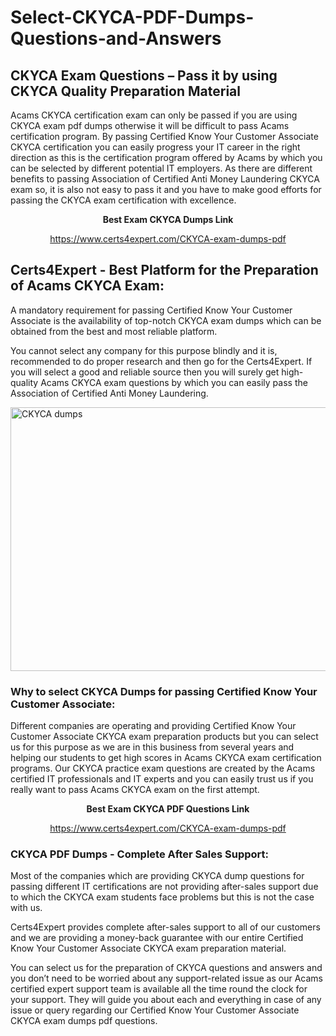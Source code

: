 # Select-CKYCA-PDF-Dumps-Questions-and-Answers
<h2><strong>CKYCA Exam Questions &ndash; Pass it by using CKYCA Quality Preparation Material</strong></h2>
<p>Acams CKYCA certification exam can only be passed if you are using CKYCA exam pdf dumps otherwise it will be difficult to pass Acams certification program. By passing Certified Know Your Customer Associate CKYCA certification you can easily progress your IT career in the right direction as this is the certification program offered by Acams by which you can be selected by different potential IT employers. As there are different benefits to passing Association of Certified Anti Money Laundering CKYCA exam so, it is also not easy to pass it and you have to make good efforts for passing the CKYCA exam certification with excellence.</p>
<p style="text-align: center;"><strong>Best Exam CKYCA Dumps Link</strong></p>
<p style="text-align: center;"><a href="https://www.certs4expert.com/CKYCA-exam-dumps-pdf">https://www.certs4expert.com/CKYCA-exam-dumps-pdf</a></p>
<h2><strong>Certs4Expert - Best Platform for the Preparation of Acams CKYCA Exam:&nbsp; </strong></h2>
<p>A mandatory requirement for passing Certified Know Your Customer Associate is the availability of top-notch CKYCA exam dumps which can be obtained from the best and most reliable platform.</p>
<p>You cannot select any company for this purpose blindly and it is, recommended to do proper research and then go for the Certs4Expert. If you will select a good and reliable source then you will surely get high-quality Acams CKYCA exam questions by which you can easily pass the Association of Certified Anti Money Laundering.</p>
<p><img style="display: block; margin-left: auto; margin-right: auto;" src="https://i.imgur.com/cCy1yN2.png" alt="CKYCA dumps" width="750" height="422" /></p>
<h3><strong>Why to select CKYCA Dumps for passing Certified Know Your Customer Associate:</strong></h3>
<p>Different companies are operating and providing Certified Know Your Customer Associate CKYCA exam preparation products but you can select us for this purpose as we are in this business from several years and helping our students to get high scores in Acams CKYCA exam certification programs. Our CKYCA practice exam questions are created by the Acams certified IT professionals and IT experts and you can easily trust us if you really want to pass Acams CKYCA exam on the first attempt.</p>
<p style="text-align: center;"><strong>Best Exam CKYCA PDF Questions Link</strong></p>
<p style="text-align: center;"><a href="https://www.certs4expert.com/CKYCA-exam-dumps-pdf">https://www.certs4expert.com/CKYCA-exam-dumps-pdf</a></p>
<h3><strong>CKYCA PDF Dumps - Complete After Sales Support:</strong></h3>
<p>Most of the companies which are providing CKYCA dump questions for passing different IT certifications are not providing after-sales support due to which the CKYCA exam students face problems but this is not the case with us.</p>
<p>Certs4Expert provides complete after-sales support to all of our customers and we are providing a money-back guarantee with our entire Certified Know Your Customer Associate CKYCA exam preparation material.</p>
<p>You can select us for the preparation of CKYCA questions and answers and you don&rsquo;t need to be worried about any support-related issue as our Acams certified expert support team is available all the time round the clock for your support. They will guide you about each and everything in case of any issue or query regarding our Certified Know Your Customer Associate CKYCA exam dumps pdf questions.</p>
